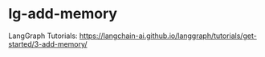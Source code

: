 # lg-add-memory
LangGraph Tutorials: https://langchain-ai.github.io/langgraph/tutorials/get-started/3-add-memory/
